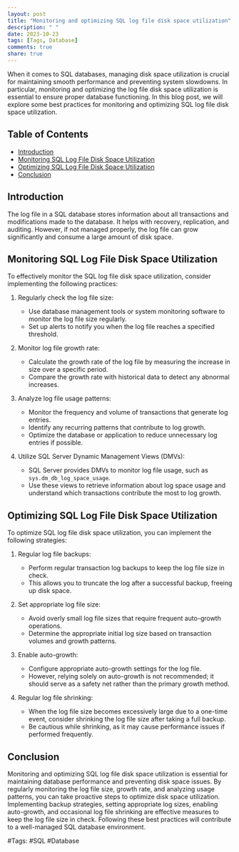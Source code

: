 ```yaml
---
layout: post
title: "Monitoring and optimizing SQL log file disk space utilization"
description: " "
date: 2023-10-23
tags: [Tags, Database]
comments: true
share: true
---
```


When it comes to SQL databases, managing disk space utilization is crucial for maintaining smooth performance and preventing system slowdowns. In particular, monitoring and optimizing the log file disk space utilization is essential to ensure proper database functioning. In this blog post, we will explore some best practices for monitoring and optimizing SQL log file disk space utilization.

## Table of Contents
- [Introduction](#introduction)
- [Monitoring SQL Log File Disk Space Utilization](#monitoring-sql-log-file-disk-space-utilization)
- [Optimizing SQL Log File Disk Space Utilization](#optimizing-sql-log-file-disk-space-utilization)
- [Conclusion](#conclusion)

## Introduction

The log file in a SQL database stores information about all transactions and modifications made to the database. It helps with recovery, replication, and auditing. However, if not managed properly, the log file can grow significantly and consume a large amount of disk space.

## Monitoring SQL Log File Disk Space Utilization

To effectively monitor the SQL log file disk space utilization, consider implementing the following practices:

1. Regularly check the log file size:
   - Use database management tools or system monitoring software to monitor the log file size regularly.
   - Set up alerts to notify you when the log file reaches a specified threshold.

2. Monitor log file growth rate:
   - Calculate the growth rate of the log file by measuring the increase in size over a specific period.
   - Compare the growth rate with historical data to detect any abnormal increases.
   
3. Analyze log file usage patterns:
   - Monitor the frequency and volume of transactions that generate log entries.
   - Identify any recurring patterns that contribute to log growth.
   - Optimize the database or application to reduce unnecessary log entries if possible.

4. Utilize SQL Server Dynamic Management Views (DMVs):
   - SQL Server provides DMVs to monitor log file usage, such as `sys.dm_db_log_space_usage`.
   - Use these views to retrieve information about log space usage and understand which transactions contribute the most to log growth.

## Optimizing SQL Log File Disk Space Utilization

To optimize SQL log file disk space utilization, you can implement the following strategies:

1. Regular log file backups:
   - Perform regular transaction log backups to keep the log file size in check.
   - This allows you to truncate the log after a successful backup, freeing up disk space.
   
2. Set appropriate log file size:
   - Avoid overly small log file sizes that require frequent auto-growth operations.
   - Determine the appropriate initial log size based on transaction volumes and growth patterns.
  
3. Enable auto-growth:
   - Configure appropriate auto-growth settings for the log file.
   - However, relying solely on auto-growth is not recommended; it should serve as a safety net rather than the primary growth method.

4. Regular log file shrinking:
   - When the log file size becomes excessively large due to a one-time event, consider shrinking the log file size after taking a full backup.
   - Be cautious while shrinking, as it may cause performance issues if performed frequently.

## Conclusion

Monitoring and optimizing SQL log file disk space utilization is essential for maintaining database performance and preventing disk space issues. By regularly monitoring the log file size, growth rate, and analyzing usage patterns, you can take proactive steps to optimize disk space utilization. Implementing backup strategies, setting appropriate log sizes, enabling auto-growth, and occasional log file shrinking are effective measures to keep the log file size in check. Following these best practices will contribute to a well-managed SQL database environment.

#Tags: #SQL #Database